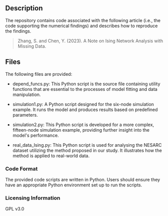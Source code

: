 
## Description

The repository contains code associated with the following article (i.e., the code supporting the numerical findings)  and describes how to reproduce the findings.
> Zhang, S. and Chen, Y. (2023). A Note on Ising Network Analysis with Missing Data.

## Files

The following files are provided:

- depend_funcs.py: This Python script is the source file containing utility functions that are essential to the processes of model fitting and data manipulation.

- simulation1.py: A Python script designed for the six-node simulation example. It runs the model and produces results based on predefined parameters.
- simulation2.py: This Python script is developed for a more complex, fifteen-node simulation example, providing further insight into the model's performance.
- real_data_Ising.py: This Python script is used for analysing the NESARC dataset utilizing the method proposed in our study. It illustrates how the method is applied to real-world data.

### Code Format

The provided code scripts are written in Python. Users should ensure they have an appropriate Python environment set up to run the scripts.

### Licensing Information

GPL v3.0